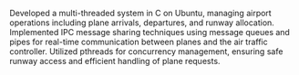 Developed a multi-threaded system in C on Ubuntu, managing airport operations including plane arrivals, departures, and runway allocation.
Implemented IPC message sharing techniques using message queues and pipes for real-time communication between planes and the air traffic controller.
Utilized pthreads for concurrency management, ensuring safe runway access and efficient handling of plane requests.

